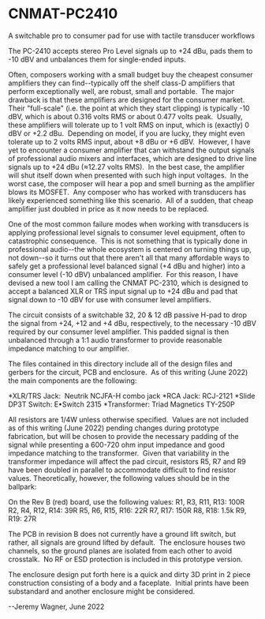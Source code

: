 # CNMAT-PC2410
A switchable pro to consumer pad for use with tactile transducer workflows

The PC-2410 accepts stereo Pro Level signals up to +24 dBu, pads them to -10 dBV and unbalances them for single-ended inputs.  

Often, composers working with a small budget buy the cheapest consumer amplifiers they can find--typically off the shelf class-D amplifiers that perform exceptionally well, are robust, small and portable.  The major drawback is that these amplifiers are designed for the consumer market.  Their "full-scale" (i.e. the point at which they start clipping) is typically -10 dBV, which is about 0.316 volts RMS or about 0.477 volts peak.  Usually, these amplifiers will tolerate up to 1 volt RMS on input, which is (exactly) 0 dBV or +2.2 dBu.  Depending on model, if you are lucky, they might even tolerate up to 2 volts RMS input, about +8 dBu or +6 dBV.  However, I have yet to encounter a consumer amplifier that can withstand the output signals of professional audio mixers and interfaces, which are designed to drive line signals up to +24 dBu (≈12.27 volts RMS).  In the best case, the amplifier will shut itself down when presented with such high input voltages.  In the worst case, the composer will hear a pop and smell burning as the amplifier blows its MOSFET.  Any composer who has worked with transducers has likely experienced something like this scenario.  All of a sudden, that cheap amplifier just doubled in price as it now needs to be replaced.


One of the most common failure modes when working with transducers is applying professional level signals to consumer level equipment, often to catastrophic consequence.  This is not something that is typically done in professional audio--the whole ecosystem is centered on turning things up, not down--so it turns out that there aren't all that many affordable ways to safely get a professional level balanced signal (+4 dBu and higher) into a consumer level (-10 dBV) unbalanced amplifier.  For this reason, I have devised a new tool I am calling the CNMAT PC-2310, which is designed to accept a balanced XLR or TRS input signal up to +24 dBu and pad that signal down to -10 dBV for use with consumer level amplifiers.   


The circuit consists of a switchable 32, 20 & 12 dB passive H-pad to drop the signal from +24, +12 and +4 dBu, respectively, to the necessary -10 dBV required by our consumer level amplifier. This padded signal is then unbalanced through a 1:1 audio transformer to provide reasonable impedance matching to our amplifier.


The files contained in this directory include all of the design files and gerbers for the circuit, PCB and enclosure.  As of this writing (June 2022) the main components are the following:


*XLR/TRS Jack:  Neutrik NCJFA-H combo jack
*RCA Jack: RCJ-2121
*Slide DP3T Switch: E•Switch 2315
*Transformer: Triad Magnetics TY-250P


All resistors are 1/4W unless otherwise specified.  Values are not included as of this writing (June 2022) pending changes during prototype fabrication, but will be chosen to provide the necessary padding of the signal while presenting a 600-720 ohm input impedance and good impedance matching to the transformer.  Given that variability in the transformer impedance will affect the pad circuit, resistors R5, R7 and R9 have been doubled in parallel to accommodate difficult to find resistor values. Theoretically, however, the following values should be in the ballpark:

On the Rev B (red) board, use the following values:
R1, R3, R11, R13: 100R
R2, R4, R12, R14: 39R
R5, R6, R15, R16: 22R
R7, R17: 150R
R8, R18: 1.5k
R9, R19: 27R


The PCB in revision B does not currently have a ground lift switch, but rather, all signals are ground lifted by default.  The enclosure houses two channels, so the ground planes are isolated from each other to avoid crosstalk.  No RF or ESD protection is included in this prototype version.


The enclosure design put forth here is a quick and dirty 3D print in 2 piece construction consisting of a body and a faceplate.  Initial prints have been substandard and another enclosure might be considered.


--Jeremy Wagner, June 2022
